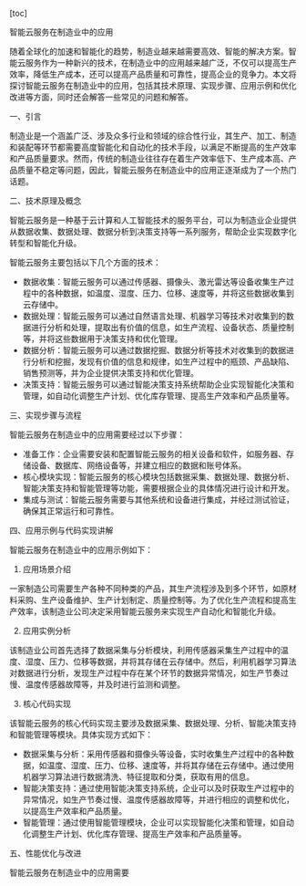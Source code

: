 
[toc]                    
                
                
智能云服务在制造业中的应用

随着全球化的加速和智能化的趋势，制造业越来越需要高效、智能的解决方案。智能云服务作为一种新兴的技术，在制造业中的应用越来越广泛，不仅可以提高生产效率，降低生产成本，还可以提高产品质量和可靠性，提高企业的竞争力。本文将探讨智能云服务在制造业中的应用，包括其技术原理、实现步骤、应用示例和优化改进等方面，同时还会解答一些常见的问题和解答。

一、引言

制造业是一个涵盖广泛、涉及众多行业和领域的综合性行业，其生产、加工、制造和装配等环节都需要高度智能化和自动化的技术手段，以满足不断提高的生产效率和产品质量要求。然而，传统的制造业往往存在着生产效率低下、生产成本高、产品质量不稳定等问题，因此，智能云服务在制造业中的应用正逐渐成为了一个热门话题。

二、技术原理及概念

智能云服务是一种基于云计算和人工智能技术的服务平台，可以为制造业企业提供从数据收集、数据处理、数据分析到决策支持等一系列服务，帮助企业实现数字化转型和智能化升级。

智能云服务主要包括以下几个方面的技术：

- 数据收集：智能云服务可以通过传感器、摄像头、激光雷达等设备收集生产过程中的各种数据，如温度、湿度、压力、位移、速度等，并将这些数据收集到云存储中。
- 数据处理：智能云服务可以通过自然语言处理、机器学习等技术对收集到的数据进行分析和处理，提取出有价值的信息，如生产流程、设备状态、质量控制等，并将这些数据用于决策支持和优化管理。
- 数据分析：智能云服务可以通过数据挖掘、数据分析等技术对收集到的数据进行分析和挖掘，发现有价值的信息和规律，如生产过程中的瓶颈、产品缺陷、销售预测等，并为企业提供决策支持和优化管理。
- 决策支持：智能云服务可以通过智能决策支持系统帮助企业实现智能化决策和管理，如自动化调整生产计划、优化库存管理、提高生产效率和产品质量等。

三、实现步骤与流程

智能云服务在制造业中的应用需要经过以下步骤：

- 准备工作：企业需要安装和配置智能云服务的相关设备和软件，如服务器、存储设备、数据库、网络设备等，并建立相应的数据和账号体系。
- 核心模块实现：智能云服务的核心模块包括数据采集、数据处理、数据分析、智能决策支持和智能管理等功能，需要根据企业的具体情况进行设计和开发。
- 集成与测试：智能云服务需要与其他系统和设备进行集成，并经过测试验证，确保其正常运行和可靠性。

四、应用示例与代码实现讲解

智能云服务在制造业中的应用示例如下：

1. 应用场景介绍

一家制造公司需要生产各种不同种类的产品，其生产流程涉及到多个环节，如原材料采购、生产设备维护、生产计划制定、质量控制等。为了优化生产流程和提高生产效率，该制造业公司决定采用智能云服务来实现生产自动化和智能化升级。

2. 应用实例分析

该制造业公司首先选择了数据采集与分析模块，利用传感器采集生产过程中的温度、湿度、压力、位移等数据，并将其存储在云存储中。然后，利用机器学习算法对数据进行分析，发现生产过程中存在某个环节的数据异常情况，如生产节奏过慢、温度传感器故障等，并及时进行监测和调整。

3. 核心代码实现

该智能云服务的核心代码实现主要涉及数据采集、数据处理、分析、智能决策支持和智能管理等模块。具体实现方式如下：

- 数据采集与分析：采用传感器和摄像头等设备，实时收集生产过程中的各种数据，如温度、湿度、压力、位移、速度等，并将其存储在云存储中。通过使用机器学习算法进行数据清洗、特征提取和分类，获取有用的信息。
- 智能决策支持：通过使用智能决策支持系统，企业可以及时获取生产过程中的异常情况，如生产节奏过慢、温度传感器故障等，并进行相应的调整和优化，以提高生产效率和产品质量。
- 智能管理：通过使用智能管理模块，企业可以实现智能化决策和管理，如自动化调整生产计划、优化库存管理、提高生产效率和产品质量等。

五、性能优化与改进

智能云服务在制造业中的应用需要

